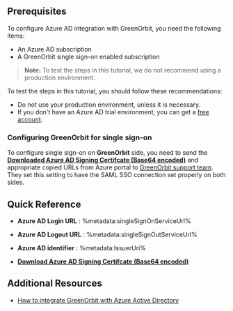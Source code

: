 ## Prerequisites

To configure Azure AD integration with GreenOrbit, you need the following items:

- An Azure AD subscription
- A GreenOrbit single sign-on enabled subscription

> **Note:**
> To test the steps in this tutorial, we do not recommend using a production environment.

To test the steps in this tutorial, you should follow these recommendations:

- Do not use your production environment, unless it is necessary.
- If you don't have an Azure AD trial environment, you can get a [free account](https://azure.microsoft.com/free/).

### Configuring GreenOrbit for single sign-on

To configure single sign-on on **GreenOrbit** side, you need to send the **[Downloaded Azure AD Signing Certifcate (Base64 encoded)](%metadata:certificateDownloadBase64Url%)** and appropriate copied URLs from Azure portal to [GreenOrbit support team](mailto:support@greenorbit.com). They set this setting to have the SAML SSO connection set properly on both sides.

## Quick Reference

* **Azure AD Login URL** : %metadata:singleSignOnServiceUrl%

* **Azure AD Logout URL** : %metadata:singleSignOutServiceUrl%

* **Azure AD identifier** : %metadata:IssuerUri%

* **[Download Azure AD Signing Certifcate (Base64 encoded)](%metadata:certificateDownloadBase64Url%)**

## Additional Resources

* [How to integrate GreenOrbit with Azure Active Directory](https://docs.microsoft.com/azure/active-directory/saas-apps/greenorbit-tutorial)
